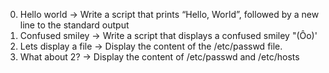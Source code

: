 0. Hello world -> Write a script that prints “Hello, World”, followed by a new line to the standard output
1. Confused smiley -> Write a script that displays a confused smiley "(Ôo)'
2. Lets display a file -> Display the content of the /etc/passwd file.
3. What about 2? -> Display the content of /etc/passwd and /etc/hosts

